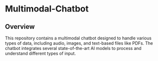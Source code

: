 # Multimodal-Chatbot

## Overview

This repository contains a multimodal chatbot designed to handle various types of data, including audio, images, and text-based files like PDFs. The chatbot integrates several state-of-the-art AI models to process and understand different types of input.